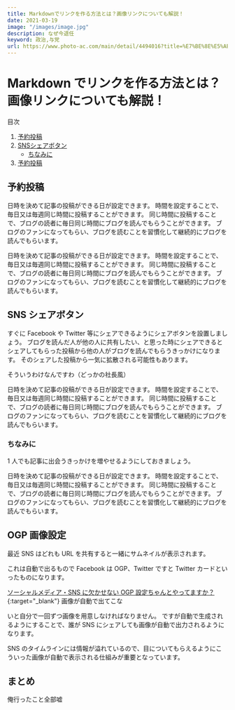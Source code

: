 ```yaml
---
title: Markdownでリンクを作る方法とは？画像リンクについても解説！
date: 2021-03-19
image: "/images/image.jpg"
description: なぜ今退任
keyword: 政治,与党
url: https://www.photo-ac.com/main/detail/4494016?title=%E7%BE%8E%E5%AE%B9%E3%83%BB%E3%82%B9%E3%82%AD%E3%83%B3%E3%82%B1%E3%82%A2%E3%83%BB%E4%BF%9D%E6%B9%BF%E3%83%BB%E3%83%93%E3%83%A5%E3%83%BC%E3%83%86%E3%82%A3%E3%83%BC
---
```


# Markdown でリンクを作る方法とは？画像リンクについても解説！

<div class="mokuji">
   <p>目次</p>
   <ol>
      <li>
         <a href="#">予約投稿</a>
      </li>
      <li>
         <a href="#">SNSシェアボタン</a>
         <ul>
            <li>
              <a href="#">ちなみに</a>
            </li>
         </ul>
      </li>
      <li>
        <a href="#">予約投稿</a>
      </li>
   </ol>
</div>

## 予約投稿

日時を決めて記事の投稿ができる日が設定できます。
時間を設定することで、毎日又は毎週同じ時間に投稿することができます。
同じ時間に投稿することで、ブログの読者に毎日同じ時間にブログを読んでもらうことができます。
ブログのファンになってもらい、ブログを読むことを習慣化して継続的にブログを読んでもらいます。

日時を決めて記事の投稿ができる日が設定できます。
時間を設定することで、毎日又は毎週同じ時間に投稿することができます。
同じ時間に投稿することで、ブログの読者に毎日同じ時間にブログを読んでもらうことができます。
ブログのファンになってもらい、ブログを読むことを習慣化して継続的にブログを読んでもらいます。

## SNS シェアボタン

すぐに Facebook や Twitter 等にシェアできるようにシェアボタンを設置しましょう。
ブログを読んだ人が他の人に共有したい、と思った時にシェアできるとシェアしてもらった投稿から他の人がブログを読んでもらうきっかけになります。
そのシェアした投稿から一気に拡散される可能性もあります。

そういうわけなんですわ（どっかの社長風）

日時を決めて記事の投稿ができる日が設定できます。
時間を設定することで、毎日又は毎週同じ時間に投稿することができます。
同じ時間に投稿することで、ブログの読者に毎日同じ時間にブログを読んでもらうことができます。
ブログのファンになってもらい、ブログを読むことを習慣化して継続的にブログを読んでもらいます。

### ちなみに

1 人でも記事に出会うきっかけを増やせるようにしておきましょう。

日時を決めて記事の投稿ができる日が設定できます。
時間を設定することで、毎日又は毎週同じ時間に投稿することができます。
同じ時間に投稿することで、ブログの読者に毎日同じ時間にブログを読んでもらうことができます。
ブログのファンになってもらい、ブログを読むことを習慣化して継続的にブログを読んでもらいます。

## OGP 画像設定

最近 SNS はどれも URL を共有すると一緒にサムネイルが表示されます。

これは自動で出るもので Facebook は OGP、Twitter ですと Twitter カードといったものになります。

[ソーシャルメディア・SNS に欠かせない OGP 設定ちゃんとやってますか？](https://www.infact1.co.jp/staff_blog/webmarketing/2892/){:target="\_blank"}
画像が自動で出てこな

いと自分で一回ずつ画像を用意しなければなりません。
ですが自動で生成されるようにすることで、誰が SNS にシェアしても画像が自動で出力されるようになります。

SNS のタイムラインには情報が溢れているので、目についてもらえるようにこういった画像が自動で表示される仕組みが重要となっています。

## まとめ

俺行ったこと全部嘘
